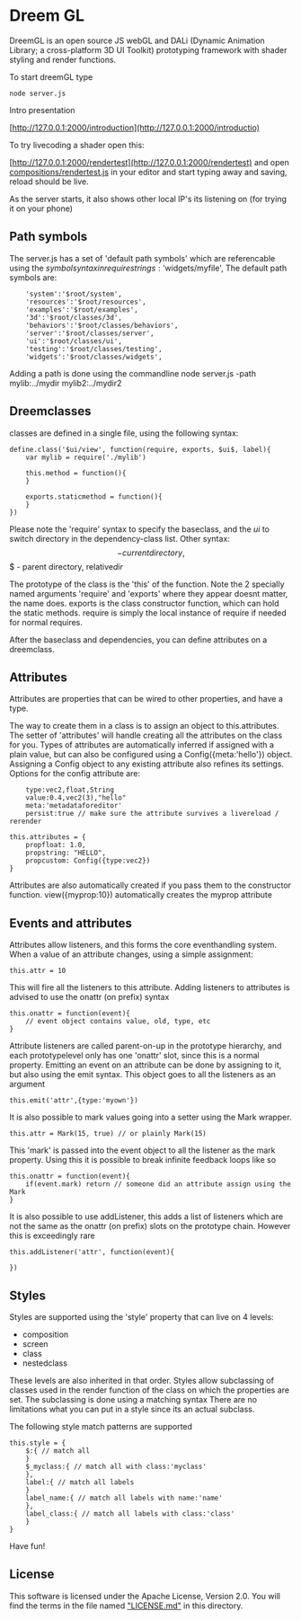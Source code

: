 # Dreem GL

DreemGL is an open source JS webGL and DALi (Dynamic Animation Library; a cross-platform 3D UI Toolkit) prototyping framework with 
shader styling and render functions.

To start dreemGL type

```node server.js```

Intro presentation

[http://127.0.0.1:2000/introduction](http://127.0.0.1:2000/introductio)

To try livecoding a shader open this:

[http://127.0.0.1:2000/rendertest](http://127.0.0.1:2000/rendertest) and open 
[compositions/rendertest.js](compositions/rendertest.js) in your editor and start typing away and saving, reload should 
be live.

As the server starts, it also shows other local IP's its listening on (for trying it on your phone)

## Path symbols

The server.js has a set of 'default path symbols' which are referencable using the $symbol syntax in require strings: '$widgets/myfile',
The default path symbols are:
```
	'system':'$root/system',
	'resources':'$root/resources',
	'examples':'$root/examples',
	'3d':'$root/classes/3d',
	'behaviors':'$root/classes/behaviors',
	'server':'$root/classes/server',
	'ui':'$root/classes/ui',
	'testing':'$root/classes/testing',
	'widgets':'$root/classes/widgets',
```

Adding a path is done using the commandline
node server.js -path mylib:../mydir mylib2:../mydir2

## Dreemclasses 
classes are defined in a single file, using the following syntax:
```
define.class('$ui/view', function(require, exports, $ui$, label){
	var mylib = require('./mylib')

	this.method = function(){
	}

	exports.staticmethod = function(){
	}
})
```

Please note the 'require' syntax to specify the baseclass, and the $ui$ to switch directory in the dependency-class list.
Other syntax: $$ - current directory, $$$ - parent directory, relative$dir$

The prototype of the class is the 'this' of the function.
Note the 2 specially named arguments 'require' and 'exports' where they appear
doesnt matter, the name does.
exports is the class constructor function, which can hold the static methods.
require is simply the local instance of require if needed for normal requires.

After the baseclass and dependencies, you can define attributes on a dreemclass.

## Attributes 

Attributes are properties that can be wired to other properties, and have a type. 

The way to create them in a class is to assign an object to this.attributes. The setter of 'attributes' will handle creating all the attributes on the class for you. Types of attributes are automatically inferred if assigned with a plain value, but can also be configured using a Config({meta:'hello'}) object. Assigning a Config object to any existing attribute also refines its settings.
Options for the config attribute are:
```
	type:vec2,float,String
	value:0.4,vec2(3),"hello"
	meta:'metadataforeditor'
	persist:true // make sure the attribute survives a livereload / rerender
```
```
this.attributes = {
	propfloat: 1.0,
	propstring: "HELLO",
	propcustom: Config({type:vec2})
}
```
Attributes are also automatically created if you pass them to the constructor function. view({myprop:10}) automatically creates the myprop attribute

## Events and attributes

Attributes allow listeners, and this forms the core eventhandling system.
When a value of an attribute changes, using a simple assignment:
```
this.attr = 10
````
This will fire all the listeners to this attribute. Adding listeners to attributes is advised to use the onattr (on prefix) syntax
```
this.onattr = function(event){
	// event object contains value, old, type, etc
}
```
Attribute listeners are called parent-on-up in the prototype hierarchy,
and each prototypelevel only has one 'onattr' slot, since this is a normal property.
Emitting an event on an attribute can be done by assigning to it, but also using the emit syntax. This object goes to all the listeners as an argument
```
this.emit('attr',{type:'myown'})
```
It is also possible to mark values going into a setter using the Mark wrapper.
```
this.attr = Mark(15, true) // or plainly Mark(15)
```
This 'mark' is passed into the event object to all the listener as the mark property. Using this it is possible to break infinite feedback loops like so
```
this.onattr = function(event){
	if(event.mark) return // someone did an attribute assign using the Mark
}
```

It is also possible to use addListener, this adds a list of listeners which are not the same as the onattr (on prefix) slots on the prototype chain. However
this is exceedingly rare
```
this.addListener('attr', function(event){
	
})
```

## Styles

Styles are supported using the 'style' property that can live on 4 levels:
- composition
- screen
- class
- nestedclass

These levels are also inherited in that order. 
Styles allow subclassing of classes used in the render function of the class on which the properties are set. The subclassing is done using a matching syntax
There are no limitations what you can put in a style since its an actual subclass.

The following style match patterns are supported
```
this.style = {
	$:{ // match all
	}
	$_myclass:{ // match all with class:'myclass'
	},
	label:{ // match all labels
	}
	label_name:{ // match all labels with name:'name'
	},
	label_class:{ // match all labels with class:'class'
	}
}
```


Have fun!

## License
This software is licensed under the  Apache License, Version 2.0. You will find the terms in the file named 
["LICENSE.md"](LICENSE.md) in this directory.
